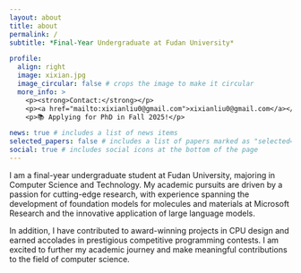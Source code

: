 ```yaml
---
layout: about
title: about
permalink: /
subtitle: *Final-Year Undergraduate at Fudan University*

profile:
  align: right
  image: xixian.jpg
  image_circular: false # crops the image to make it circular
  more_info: >
    <p><strong>Contact:</strong></p>
    <p><a href="mailto:xixianliu0@gmail.com">xixianliu0@gmail.com</a></p>
    <p>📚 Applying for PhD in Fall 2025!</p>

news: true # includes a list of news items
selected_papers: false # includes a list of papers marked as "selected={true}"
social: true # includes social icons at the bottom of the page
---
```


I am a final-year undergraduate student at Fudan University, majoring in Computer Science and Technology. My academic pursuits are driven by a passion for cutting-edge research, with experience spanning the development of foundation models for molecules and materials at Microsoft Research and the innovative application of large language models.

In addition, I have contributed to award-winning projects in CPU design and earned accolades in prestigious competitive programming contests. I am excited to further my academic journey and make meaningful contributions to the field of computer science.